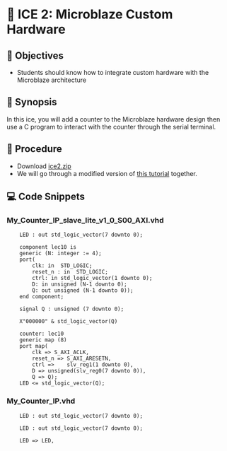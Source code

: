 # 🔬 ICE 2: Microblaze Custom Hardware

## 📌 Objectives

- Students should know how to integrate custom hardware with the Microblaze architecture

## 📜 Synopsis

In this ice, you will add a counter to the Microblaze hardware design then use a C program to interact with the counter through the serial terminal.

## 🧮 Procedure

- Download [ice2.zip](https://github.com/USAFA-ECE/ece383/raw/refs/heads/main/book/Assignments/files/ice2.zip)
- We will go through a modified version of [this tutorial](https://georgeyork.github.io/ECE383_web/hand/Lec18_Install_short_version.pdf) together.

## 💻 Code Snippets

### My_Counter_IP_slave_lite_v1_0_S00_AXI.vhd
```{code-block} c
    LED : out std_logic_vector(7 downto 0);
```
```{code-block} c
    component lec10 is
    generic (N: integer := 4);
    port(
        clk: in  STD_LOGIC;
        reset_n : in  STD_LOGIC;
        ctrl: in std_logic_vector(1 downto 0);
        D: in unsigned (N-1 downto 0);
        Q: out unsigned (N-1 downto 0));
    end component;

    signal Q : unsigned (7 downto 0);
```
```{code-block} c
    X"000000" & std_logic_vector(Q)
```
```{code-block} c
    counter: lec10 
    generic map (8)
    port map(
        clk => S_AXI_ACLK, 
        reset_n => S_AXI_ARESETN, 
        ctrl =>    slv_reg1(1 downto 0),
        D => unsigned(slv_reg0(7 downto 0)), 
        Q => Q);
    LED <= std_logic_vector(Q);
```

### My_Counter_IP.vhd
```{code-block} c
    LED : out std_logic_vector(7 downto 0); 
```
```{code-block} c
    LED : out std_logic_vector(7 downto 0); 
```
```{code-block} c
    LED => LED,
```
